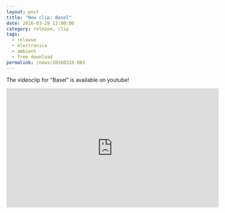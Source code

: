 ```yaml
---
layout: post
title: "New clip: Basel"
date: 2016-03-28 12:00:00
category: release, clip
tags:
  - release
  - electronica
  - ambient
  - free download
permalink: /news/20160328-001
---
```


The videoclip for "Basel" is available<!--more--> on youtube!

<iframe width="560" height="315" src="https://www.youtube.com/embed/zcVrelrB2Eo?controls=0" title="YouTube video player" frameborder="0" allow="accelerometer; autoplay; clipboard-write; encrypted-media; gyroscope; picture-in-picture" allowfullscreen></iframe>